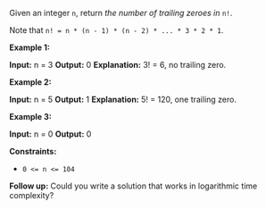 Given an integer `n`, return _the number of trailing zeroes in_ `n!`.

Note that `n! = n * (n - 1) * (n - 2) * ... * 3 * 2 * 1`.

**Example 1:**

**Input:** n = 3
**Output:** 0
**Explanation:** 3! = 6, no trailing zero.

**Example 2:**

**Input:** n = 5
**Output:** 1
**Explanation:** 5! = 120, one trailing zero.

**Example 3:**

**Input:** n = 0
**Output:** 0

**Constraints:**

*   `0 <= n <= 104`

**Follow up:** Could you write a solution that works in logarithmic time complexity?